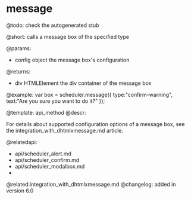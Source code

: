 message
=============


@todo:
	check the autogenerated stub

@short:
	calls a message box of the specified type

@params:
- config		object			the message box's configuration

@returns:

- div			HTMLElement		the div container of the message box


@example:
var box = scheduler.message({ 
    type:"confirm-warning", 
    text:"Are you sure you want to do it?"
});

@template:	api_method
@descr:

For details about supported configuration options of a message box, see the integration_with_dhtmlxmessage.md article.


@relatedapi:
- api/scheduler_alert.md
- api/scheduler_confirm.md
- api/scheduler_modalbox.md
- 
@related:integration_with_dhtmlxmessage.md
@changelog:
added in version 6.0